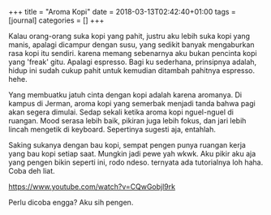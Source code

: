 +++
title = "Aroma Kopi"
date = 2018-03-13T02:42:40+01:00
tags = [journal]
categories = []
+++

Kalau orang-orang suka kopi yang pahit, justru aku lebih suka kopi yang manis, apalagi dicampur dengan susu, yang sedikit banyak mengaburkan rasa kopi itu sendiri. karena memang sebenarnya aku bukan pencinta kopi yang 'freak' gitu. Apalagi espresso. Bagi ku sederhana, prinsipnya adalah, hidup ini sudah cukup pahit untuk kemudian ditambah pahitnya espresso. hehe.

Yang membuatku jatuh cinta dengan kopi adalah karena aromanya. Di kampus di Jerman, aroma kopi yang semerbak menjadi tanda bahwa pagi akan segera dimulai. Sedap sekali ketika aroma kopi nguel-nguel di ruangan. Mood serasa lebih baik, pikiran juga lebih fokus, dan jari lebih lincah mengetik di keyboard. Sepertinya sugesti aja, entahlah.

Saking sukanya dengan bau kopi, sempat pengen punya ruangan kerja yang bau kopi setiap saat. Mungkin jadi pewe yah wkwk. Aku pikir aku aja yang pengen bikin seperti ini, rodo ndeso. ternyata ada tutorialnya loh haha. Coba deh liat.

https://www.youtube.com/watch?v=CQwGobjl9rk

Perlu dicoba engga? Aku sih pengen.